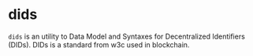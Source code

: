 # dids #

`dids` is an utility to Data Model and Syntaxes for Decentralized Identifiers (DIDs).
DIDs is a standard from w3c used in blockchain.
